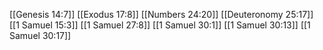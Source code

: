 [[Genesis 14:7]]
[[Exodus 17:8]]
[[Numbers 24:20]]
[[Deuteronomy 25:17]]
[[1 Samuel 15:3]]
[[1 Samuel 27:8]]
[[1 Samuel 30:1]]
[[1 Samuel 30:13]]
[[1 Samuel 30:17]]
